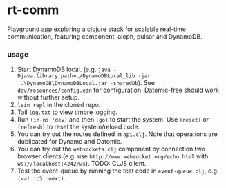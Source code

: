 # rt-comm

Playground app exploring a clojure stack for scalable real-time communication, featuring component, aleph, pulsar and DynamoDB.

### usage

1. Start DynamoDB local. (e.g. `java -Djava.library.path=./DynamoDBLocal_lib -jar ..\DynamoDB\DynamoDBLocal.jar -sharedDb`). See `dev/resources/config.edn` for configuration. Datomic-free should work without further setup.
2. `lein repl` in the cloned repo.
3. Tail `log.txt` to view timbre logging.
4. Run `(in-ns 'dev)` and then `(go)` to start the system. Use `(reset)` or `(refresh)` to reset the system/reload code.
5. You can try out the routes defined in `api.clj`. Note that operations are dublicated for Dynamo and Datomic.
6. You can try out the `websockets.clj` component by connection two browser clients (e.g. use `http://www.websocket.org/echo.html` with `ws://localhost:4242/ws`). TODO: CLJS client.
7. Test the event-queue by running the test code in `event-queue.clj`, e.g. `(<>! :c3 :next)`.

